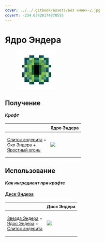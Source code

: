 ```yaml
---
cover: ../../.gitbook/assets/Без имени-2.jpg
coverY: -234.63428174878555
---
```


# Ядро Эндера

<figure><img src="../../.gitbook/assets/ender_core_128.png" alt=""><figcaption></figcaption></figure>

## Получение

#### _Крафт_

| ㅤ                                                                                                                     | Ядро Эндера                                |
| --------------------------------------------------------------------------------------------------------------------- | ------------------------------------------ |
| <p><a href="enderite_ingot.md">Слиток эндерита</a> +<br>Око Эндера +<br><a href="fury_fire.md">Яростный огонь</a></p> | ![](../../.gitbook/assets/ender\_core.png) |

## Использование

#### _Как ингредиент при крафте_

#### [Диск Эндера](ender\_disc.md)

| ㅤ                                                                                                                                                  | Диск Эндера                                |
| -------------------------------------------------------------------------------------------------------------------------------------------------- | ------------------------------------------ |
| <p><a href="ender_star.md">Звезда Эндера</a> +<br><a href="ender_core.md">Ядро Эндера</a> +<br><a href="enderite_ingot.md">Слиток эндерита</a></p> | ![](../../.gitbook/assets/ender\_disc.png) |
